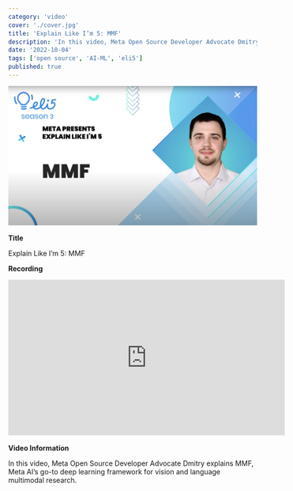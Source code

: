 ```yaml
---
category: 'video'
cover: './cover.jpg'
title: 'Explain Like I’m 5: MMF'
description: 'In this video, Meta Open Source Developer Advocate Dmitry explains MMF, Meta AI’s go-to deep learning framework for vision and language multimodal research.'
date: '2022-10-04'
tags: ['open source', 'AI-ML', 'eli5']
published: true
---
```

![cover](./cover.jpg)

**Title**

Explain Like I’m 5: MMF

**Recording**

<iframe width="560" height="315" src="https://www.youtube.com/embed/mHeWYQqafjY" title="YouTube video player" frameborder="0" allow="accelerometer; autoplay; clipboard-write; encrypted-media; gyroscope; picture-in-picture" allowfullscreen></iframe>

<br>

**Video Information**

In this video, Meta Open Source Developer Advocate Dmitry explains MMF, Meta AI’s go-to deep learning framework for vision and language multimodal research. 